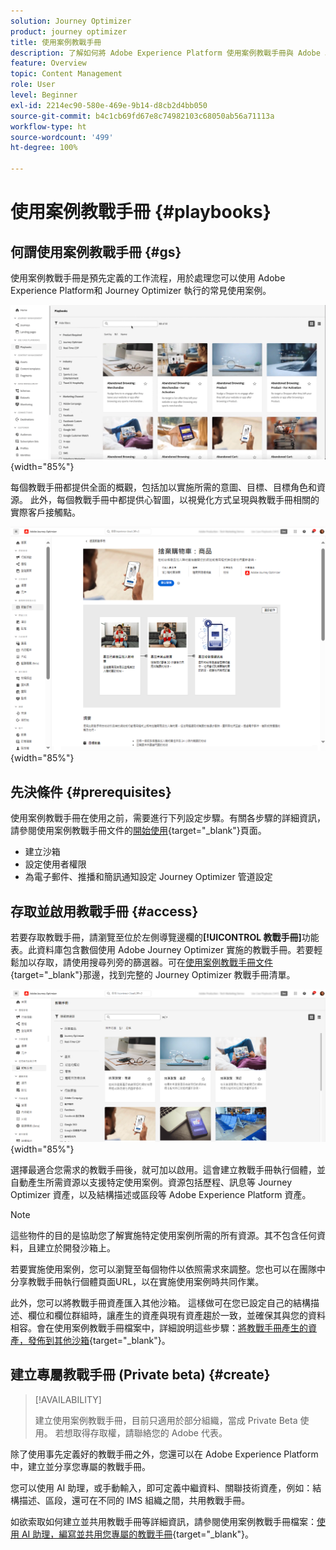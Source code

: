```yaml
---
solution: Journey Optimizer
product: journey optimizer
title: 使用案例教戰手冊
description: 了解如何將 Adobe Experience Platform 使用案例教戰手冊與 Adobe Journeys Optimizer 搭配使用。
feature: Overview
topic: Content Management
role: User
level: Beginner
exl-id: 2214ec90-580e-469e-9b14-d8cb2d4bb050
source-git-commit: b4c1cb69fd67e8c74982103c68050ab56a71113a
workflow-type: ht
source-wordcount: '499'
ht-degree: 100%

---
```


# 使用案例教戰手冊 {#playbooks}

## 何謂使用案例教戰手冊 {#gs}

使用案例教戰手冊是預先定義的工作流程，用於處理您可以使用 Adobe Experience Platform和 Journey Optimizer 執行的常見使用案例。

![顯示使用案例教戰手冊的動態影像](../rn/assets/do-not-localize/playbooks.gif){width="85%"}

每個教戰手冊都提供全面的概觀，包括加以實施所需的意圖、目標、目標角色和資源。 此外，每個教戰手冊中都提供心智圖，以視覺化方式呈現與教戰手冊相關的實際客戶接觸點。

![顯示在探索教戰手冊檢視中的放棄購物車教戰手冊](assets/playbooks-detail.png){width="85%"}

## 先決條件 {#prerequisites}

使用案例教戰手冊在使用之前，需要進行下列設定步驟。有關各步驟的詳細資訊，請參閱使用案例教戰手冊文件的[開始使用](https://experienceleague.adobe.com/docs/experience-platform/use-case-playbooks/playbooks/get-started.html?lang=zh-Hant){target="_blank"}頁面。

* 建立沙箱
* 設定使用者權限
* 為電子郵件、推播和簡訊通知設定 Journey Optimizer 管道設定

## 存取並啟用教戰手冊 {#access}

若要存取教戰手冊，請瀏覽至位於左側導覽邊欄的&#x200B;**[!UICONTROL 教戰手冊]**&#x200B;功能表。此資料庫包含數個使用 Adobe Journey Optimizer 實施的教戰手冊。若要輕鬆加以存取，請使用搜尋列旁的篩選器。可在[使用案例教戰手冊文件](https://experienceleague.adobe.com/docs/experience-platform/use-case-playbooks/playbooks/playbooks-list.html?lang=zh-Hant){target="_blank"}那邊，找到完整的 Journey Optimizer 教戰手冊清單。

![教戰手冊清單與處於開啟的篩選器窗格](assets/playbooks-filter.png){width="85%"}

選擇最適合您需求的教戰手冊後，就可加以啟用。這會建立教戰手冊執行個體，並自動產生所需資源以支援特定使用案例。資源包括歷程、訊息等 Journey Optimizer 資產，以及結構描述或區段等 Adobe Experience Platform 資產。

>[!NOTE]
>
>這些物件的目的是協助您了解實施特定使用案例所需的所有資源。其不包含任何資料，且建立於開發沙箱上。

若要實施使用案例，您可以瀏覽至每個物件以依照需求來調整。您也可以在團隊中分享教戰手冊執行個體頁面URL，以在實施使用案例時共同作業。

此外，您可以將教戰手冊資產匯入其他沙箱。 這樣做可在您已設定自己的結構描述、欄位和欄位群組時，讓產生的資產與現有資產趨於一致，並確保其與您的資料相容。會在使用案例教戰手冊檔案中，詳細說明這些步驟：[將教戰手冊產生的資產，發佈到其他沙箱](https://experienceleague.adobe.com/docs/experience-platform/use-case-playbooks/playbooks/data-awareness.html?lang=zh-Hant){target="_blank"}。

## 建立專屬教戰手冊 (Private beta) {#create}

>[!AVAILABILITY]
>
>建立使用案例教戰手冊，目前只適用於部分組織，當成 Private Beta 使用。 若想取得存取權，請聯絡您的 Adobe 代表。

除了使用事先定義好的教戰手冊之外，您還可以在 Adobe Experience Platform 中，建立並分享您專屬的教戰手冊。

您可以使用 AI 助理，或手動輸入，即可定義中繼資料、關聯技術資產，例如：結構描述、區段，還可在不同的 IMS 組織之間，共用教戰手冊。

如欲索取如何建立並共用教戰手冊等詳細資訊，請參閱使用案例教戰手冊檔案：[使用 AI 助理，編寫並共用您專屬的教戰手冊](https://experienceleague.adobe.com/docs/experience-platform/use-case-playbooks/playbooks/author.html?lang=zh-Hant#sharing-playbooks-sandboxes){target="_blank"}。
